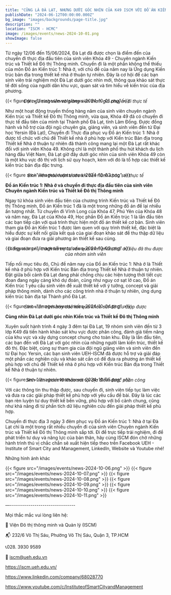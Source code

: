 ```yaml
---
title: "CŨNG LÀ ĐÀ LẠT, NHƯNG DƯỚI GÓC NHÌN CỦA K49 ISCM VỚI ĐỒ ÁN KIẾN TRÚC 1: NHÀ Ở"
publishDate: "2024-06-12T00:00:00.000Z"
bg_image: "images/backgrounds/page-title.jpg"
description: "" 
location: "ISCM - HCMC"
image: /images/events/news-2024-10-01.png
showImage: false
---
```


Từ ngày 12/06 đến 15/06/2024, Đà Lạt đã được chọn là điểm đến của chuyến đi thực địa đầu tiên của sinh viên Khóa 49 - Chuyên ngành Kiến trúc và Thiết kế Đô thị Thông minh. Chuyến đi là một phần không thể thiếu của môn Đồ án Kiến trúc 1: Nhà ở, với chủ đề của năm nay là Ứng dụng Kiến trúc bản địa trong thiết kế nhà ở thuận tự nhiên. Đây là cơ hội để các bạn sinh viên trải nghiệm một Đà Lạt dưới góc nhìn mới, thông qua khảo sát thực tế đời sống của người dân khu vực, quan sát và tìm hiểu về kiến trúc của địa phương.

{{< figure src="/images/events/news-2024-10-01.png" >}} 

_<center style="margin-top: -30px">Đội ngũ sinh viên và giảng viên tham gia chuyến đi thực tế</center>_

Như một hoạt động truyền thống hàng năm của sinh viên chuyên ngành Kiến trúc và Thiết kế Đô thị Thông minh, vừa qua, Khóa 49 đã có chuyến đi thực tế đầu tiên của mình tại Thành phố Đà Lạt, tỉnh Lâm Đồng. Được đồng hành và hỗ trợ của đội ngũ chuyên gia, giảng viên, và sinh viên đến từ Đại học Yersin (Đà Lạt), Chuyến đi Thực địa phục vụ Đồ án Kiến trúc 1: Nhà ở được tổ chức với chủ đề Thiết kế nhà ở phù hợp với Kiến trúc Bản địa trong Thiết kế Nhà ở thuận tự nhiên đã thành công mang lại một Đà Lạt rất khác đối với sinh viên Khóa 49. Không chỉ là một thành phố thu hút khách du lịch hàng đầu Việt Nam, Đà Lạt giờ đây dưới góc nhìn của sinh viên Khóa 49 còn là một khu vực đô thị với lịch sử quy hoạch, kèm với đó là tổ hợp các thiết kế kiến trúc bản địa đặc trưng. 

{{< figure src="/images/events/news-2024-10-02.png" >}} 
_<center style="margin-top: -30px">Sinh viên thảo luận trước khi tiến hành khảo sát thực tế</center>_

**Đồ án Kiến trúc 1: Nhà ở và chuyến đi thực địa đầu tiên của sinh viên Chuyên ngành Kiến trúc và Thiết kế Đô thị Thông minh**

Ngay từ khóa sinh viên đầu tiên của chương trình Kiến trúc và Thiết kế Đô thị Thông minh, Đồ án Kiến trúc 1 đã là một trong những đồ án để lại nhiều ấn tượng nhất. Từ chuyến đi Vĩnh Long của Khóa 47, Phú Yên của Khóa 48 và năm nay, Đà Lạt của Khóa 49, Học phần Đồ án Kiến trúc 1 là lần đầu tiên các bạn tiếp cận với quá trình thực hiện một đồ án thiết kế cơ bản. Sinh viên tham gia Đồ án Kiến trúc 1 được làm quen với quy trình thiết kế, đặc biệt là hiểu được sự kết nối giữa kết quả của giai đoạn khảo sát để thu thập dữ liệu và giai đoạn đưa ra giải phương án thiết kế sau cùng. 

{{< figure src="/images/events/news-2024-10-03.png" >}} 
_<center style="margin-top: -30px">Giảng viên phụ trách hỗ trợ tư vấn quá trình phân tích dữ liệu đã thu được của nhóm sinh viên</center>_

Tiếp nối mục tiêu đó, Chủ đề năm nay của Đồ án Kiến trúc 1: Nhà ở là Thiết kế nhà ở phù hợp với Kiến trúc Bản địa trong Thiết kế Nhà ở thuận tự nhiên. Đặt giữa bối cảnh Đà Lạt đang phải chống chịu các hiện tượng thời tiết cực đoan đang ngày càng khó dự đoán, cũng như nguy cơ sạt lở cao, Đồ án Kiến trúc 1  yêu cầu sinh viên đề xuất thiết kế với ý tưởng, concept và giải pháp thông minh, dành cho các công trình nhà ở thuận tự nhiên, ứng dụng kiến trúc bản địa tại Thành phố Đà Lạt. 

{{< figure src="/images/events/news-2024-10-04.png" >}} 
_<center style="margin-top: -30px">Sinh viên trình bày các kết quả khảo sát đã thu thập được</center>_

**Cùng nhìn Đà Lạt dưới góc nhìn Kiến trúc và Thiết kế Đô thị Thông minh**

Xuyên suốt hành trình 4 ngày 3 đêm tại Đà Lạt, 19 nhóm sinh viên đến từ 3 lớp K49 đã tiến hành khảo sát khu vực được phân công, đánh giá tiềm năng của khu vực và xây dựng concept chung cho toàn khu. Đây là lần đầu tiên, các bạn đến với Đà Lạt với góc nhìn của những người làm kiến trúc, thiết kế đô thị. Đặc biệt, cùng sự tham gia của đội ngũ giảng viên và sinh viên đến từ Đại học Yersin, các bạn sinh viên UEH-ISCM đã được hỗ trợ và giải đáp một phần các nghiên cứu và khảo sát cần có để đưa ra phương án thiết kế phù hợp với chủ đề Thiết kế nhà ở phù hợp với Kiến trúc Bản địa trong Thiết kế Nhà ở thuận tự nhiên.

{{< figure src="/images/events/news-2024-10-05.png" >}} 
_<center style="margin-top: -30px">Sinh viên nhóm 10 khảo sát tại địa điểm được phân công</center>_

Với các thông tin thu thập được, sau chuyến đi, sinh viên tiếp tục làm việc và đưa ra các giải pháp thiết kế phù hợp với yêu cầu đề bài. Đây là lúc các bạn rèn luyện tư duy thiết kế bền vững, phù hợp với bố cảnh chung, cũng như khả năng đi từ phần tích dữ liệu nghiên cứu đến giải pháp thiết kế phù hợp.

Chuyến đi thực địa 3 ngày 3 đêm phục vụ Đồ án Kiến trúc 1: Nhà ở tại Đà Lạt chỉ là một trong rất nhiều chuyến đi của sinh viên Chuyên ngành Kiến trúc và Thiết kế Đô thị Thông minh sắp tới. Đi để trực tiếp trải nghiệm, đi để phát triển tư duy và năng lực của bản thân, hãy cùng ISCM đón chờ những hành trình thú vị chắc chắn sẽ xuất hiện tiếp theo trên Facebook UEH - Institute of Smart City and Management, LinkedIn, Website và Youtube nhé!

Những hình ảnh khác

{{< figure src="/images/events/news-2024-10-06.png" >}} 
{{< figure src="/images/events/news-2024-10-07.png" >}} 
{{< figure src="/images/events/news-2024-10-08.png" >}} 
{{< figure src="/images/events/news-2024-10-09.png" >}} 
{{< figure src="/images/events/news-2024-10-10.png" >}} 
{{< figure src="/images/events/news-2024-10-11.png" >}} 


—--------------------------------

Mọi thắc mắc vui lòng liên hệ:

🔰 Viện Đô thị thông minh và Quản lý (ISCM)

📬 232/6 Võ Thị Sáu, Phường Võ Thị Sáu, Quận 3, TP.HCM

📞028. 3930 9589

📩 iscm@ueh.edu.vn

https://iscm.ueh.edu.vn/

https://www.linkedin.com/company/68028770

https://www.youtube.com/c/InstituteofSmartCityandManagement
